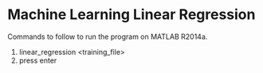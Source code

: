 # Machine Learning Linear Regression
Commands to follow to run the program on MATLAB R2014a.
1) linear_regression <training_file> <degree> <lambda _value>
2) press enter